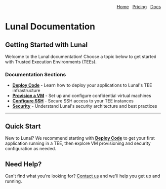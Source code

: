 <div align="right">
  <nav>
    <a href="/">Home</a>&nbsp;&nbsp;
    <a href="/pricing.md">Pricing</a>&nbsp;&nbsp;
    <a href="/docs/">Docs</a>
  </nav>
</div>

# Lunal Documentation

## Getting Started with Lunal

Welcome to the Lunal documentation! Choose a topic below to get started with Trusted Execution Environments (TEEs).

### Documentation Sections

- **[Deploy Code](deploy-code.md)** - Learn how to deploy your applications to Lunal's TEE infrastructure
- **[Provision a VM](provision-a-vm.md)** - Set up and configure confidential virtual machines
- **[Configure SSH](configure-ssh.md)** - Secure SSH access to your TEE instances
- **[Security](security.md)** - Understand Lunal's security architecture and best practices

---

## Quick Start

New to Lunal? We recommend starting with **[Deploy Code](deploy-code.md)** to get your first application running in a TEE, then explore VM provisioning and security configuration as needed.

## Need Help?

Can't find what you're looking for? [Contact us](mailto:ansgar@lunal.dev) and we'll help you get up and running.